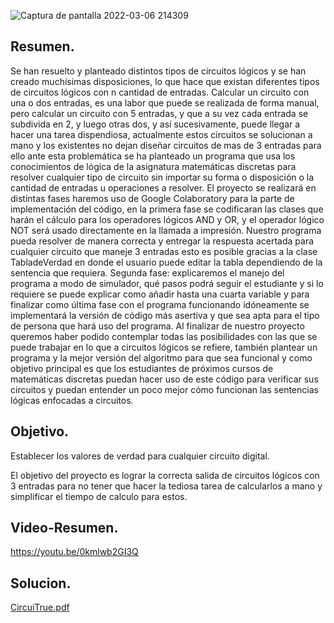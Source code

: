 ![Captura de pantalla 2022-03-06 214309](https://user-images.githubusercontent.com/94081346/156958851-9dd38f46-64fe-4891-acae-cd95f3cc7e03.png)

## Resumen.
Se han resuelto y planteado distintos tipos de circuitos lógicos y se han creado muchísimas disposiciones, lo que hace que existan diferentes tipos de circuitos lógicos con n cantidad de entradas. Calcular un circuito con una o dos entradas, es una labor que puede se realizada de forma manual, pero calcular un circuito con 5 entradas, y que a su vez cada entrada se subdivida en 2, y luego otras dos, y así sucesivamente, puede llegar a hacer una tarea dispendiosa, actualmente estos circuitos se solucionan a mano y los existentes no dejan diseñar circuitos de mas de 3 entradas para ello ante esta problemática se ha planteado un programa que usa los conocimientos de lógica de la asignatura matemáticas discretas para resolver cualquier tipo de circuito sin importar su forma o disposición o la cantidad de entradas u operaciones a resolver. El proyecto se realizará en distintas fases haremos uso de Google Colaboratory para la parte de implementación del código, en la primera fase se codificaran las clases que harán el cálculo para los operadores lógicos AND y OR, y el operador lógico NOT será usado directamente en la llamada a impresión. Nuestro programa pueda resolver de manera correcta y entregar la respuesta acertada para cualquier circuito que maneje 3 entradas esto es posible gracias a la clase TabladeVerdad en donde el usuario puede editar la tabla dependiendo de la sentencia que requiera. Segunda fase: explicaremos el manejo del programa a modo de simulador, qué pasos podrá seguir el estudiante y si lo requiere se puede explicar como añadir hasta una cuarta variable y para finalizar como última fase con el programa funcionando idóneamente se implementará la versión de código más asertiva y que sea apta para el tipo de persona que hará uso del programa. Al finalizar de nuestro proyecto queremos haber podido contemplar todas las posibilidades con las que se puede trabajar en lo que a circuitos lógicos se refiere, también plantear un programa y la mejor versión del algoritmo para que sea funcional y como objetivo principal es que los estudiantes de próximos cursos de matemáticas discretas puedan hacer uso de este código para verificar sus circuitos y puedan entender un poco mejor cómo funcionan las sentencias lógicas enfocadas a circuitos.

## Objetivo.
Establecer los valores de verdad para cualquier circuito digital.

El objetivo del proyecto es lograr la correcta salida de circuitos lógicos con 3 entradas para no tener que hacer la tediosa tarea de calcularlos a mano y simplificar el tiempo de calculo para estos.

## Video-Resumen.
https://youtu.be/0kmlwb2GI3Q


## Solucion.
[CircuiTrue.pdf](https://github.com/Juand2602/CircuiTrue/files/8194446/CircuiTrue.pdf)
